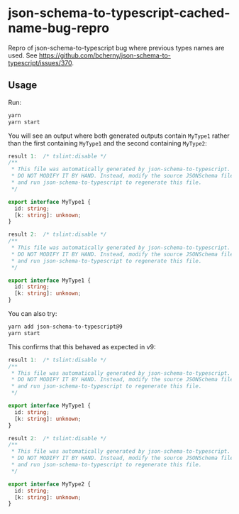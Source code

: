 # json-schema-to-typescript-cached-name-bug-repro

Repro of json-schema-to-typescript bug where previous types names are used. See https://github.com/bcherny/json-schema-to-typescript/issues/370.

## Usage

Run:
```sh
yarn
yarn start
```

You will see an output where both generated outputs contain `MyType1` rather than the first containing `MyType1` and the second containing `MyType2`:

```typescript
result 1:  /* tslint:disable */
/**
 * This file was automatically generated by json-schema-to-typescript.
 * DO NOT MODIFY IT BY HAND. Instead, modify the source JSONSchema file,
 * and run json-schema-to-typescript to regenerate this file.
 */

export interface MyType1 {
  id: string;
  [k: string]: unknown;
}

result 2:  /* tslint:disable */
/**
 * This file was automatically generated by json-schema-to-typescript.
 * DO NOT MODIFY IT BY HAND. Instead, modify the source JSONSchema file,
 * and run json-schema-to-typescript to regenerate this file.
 */

export interface MyType1 {
  id: string;
  [k: string]: unknown;
}
```

You can also try:
```sh
yarn add json-schema-to-typescript@9
yarn start
```

This confirms that this behaved as expected in v9:

```typescript
result 1:  /* tslint:disable */
/**
 * This file was automatically generated by json-schema-to-typescript.
 * DO NOT MODIFY IT BY HAND. Instead, modify the source JSONSchema file,
 * and run json-schema-to-typescript to regenerate this file.
 */

export interface MyType1 {
  id: string;
  [k: string]: unknown;
}

result 2:  /* tslint:disable */
/**
 * This file was automatically generated by json-schema-to-typescript.
 * DO NOT MODIFY IT BY HAND. Instead, modify the source JSONSchema file,
 * and run json-schema-to-typescript to regenerate this file.
 */

export interface MyType2 {
  id: string;
  [k: string]: unknown;
}
```
